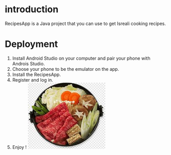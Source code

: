 # introduction
RecipesApp is a Java project that you can use to get Isreali cooking recipes.

# Deployment
1. Install Android Studio on your computer and pair your phone with Androis Studio.
2. Choose your phone to be the emulator on the app.
3. Install the RecipesApp.
4. Register and log in.
5. Enjoy !
![alt text](https://github.com/MopyKing/RecipesApp/blob/main/app/src/main/res/drawable/Sukiyaki.png?raw=true)
